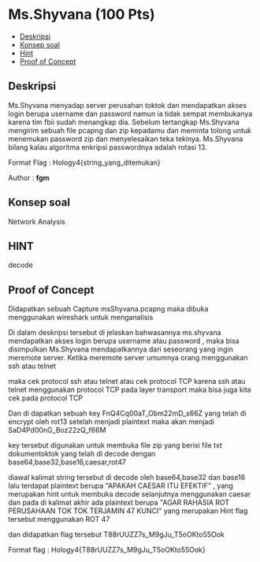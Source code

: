 # Ms.Shyvana (100 Pts)

- [Deskripsi ](#deskripsi)
- [Konsep soal ](#konsep-soal)
- [Hint](#hint)
- [Proof of Concept](#proof-of-concept)

## Deskripsi
Ms.Shyvana menyadap server perusahan toktok dan mendapatkan akses login berupa username dan password namun ia tidak sempat membukanya karena tim fbii sudah menangkap dia. Sebelum tertangkap Ms.Shyvana mengirim sebuah file pcapng dan zip kepadamu dan meminta tolong untuk menemukan password zip dan menyelesaikan teka tekinya. Ms.Shyvana bilang kalau algoritma enkripsi passwordnya adalah rotasi 13.


Format Flag : Hology4{string_yang_ditemukan}

Author :  **fgm**

## Konsep soal
Network Analysis

## HINT
decode

## Proof of Concept
Didapatkan sebuah Capture msShyvana.pcapng  maka dibuka menggunakan wireshark untuk menganalisis

Di dalam deskripsi tersebut di jelaskan bahwasannya ms.shyvana mendapatkan akses login berupa username atau password , maka bisa disimpulkan Ms.Shyvana mendapatkannya dari seseorang yang ingin meremote server. Ketika meremote server umumnya orang menggunakan ssh atau telnet

maka cek protocol ssh atau telnet atau 
cek protocol TCP karena ssh atau telnet menggunakan protocol TCP pada layer transport maka bisa juga kita cek pada protocol TCP

Dan di dapatkan sebuah key FnQ4Cq00aT_Obm22mD_s66Z yang telah di encrypt oleh rot13 setelah menjadi plaintext maka akan menjadi 
SaD4Pd00nG_Boz22zQ_f66M 

key tersebut digunakan untuk membuka file zip yang berisi file txt dokumentoktok yang telah di decode dengan base64,base32,base16,caesar,rot47 

diawal kalimat string tersebut di decode oleh base64,base32 dan base16 lalu terdapat plaintext berupa  "APAKAH CAESAR ITU EFEKTIF" , yang merupakan hint untuk membuka decode selanjutnya menggunakan caesar dan pada di kalimat akhir ada plaintext berupa "AGAR RAHASIA ROT PERUSAHAAN TOK TOK TERJAMIN 47 KUNCI" yang merupakan Hint flag tersebut menggunakan ROT 47

dan didapatkan flag tersebut
T88rUUZZ7s_M9gJu_T5oOKto55Ook

Format flag : Hology4{T88rUUZZ7s_M9gJu_T5oOKto55Ook}

